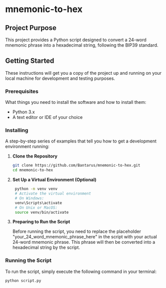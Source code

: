 # mnemonic-to-hex
## Project Purpose
This project provides a Python script designed to convert a 24-word mnemonic phrase into a hexadecimal string, following the BIP39 standard.

## Getting Started

These instructions will get you a copy of the project up and running on your local machine for development and testing purposes.

### Prerequisites

What things you need to install the software and how to install them:

- Python 3.x
- A text editor or IDE of your choice

### Installing

A step-by-step series of examples that tell you how to get a development environment running:

1. **Clone the Repository**
   ```bash
   git clone https://github.com/Bantarus/mnemonic-to-hex.git
   cd mnemonic-to-hex
    ```

2. **Set Up a Virtual Environment (Optional)**

   ```bash
    python -m venv venv
    # Activate the virtual environment
    # On Windows:
    venv\Scripts\activate
    # On Unix or MacOS:
    source venv/bin/activate
   ```
4. **Preparing to Run the Script**
   
   Before running the script, you need to replace the placeholder "your_24_word_mnemonic_phrase_here" in the script with your actual 24-word mnemonic phrase.
   This phrase will then be converted into a hexadecimal string by the script.


### Running the Script

To run the script, simply execute the following command in your terminal:
```python
python script.py
 ```
